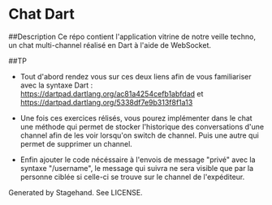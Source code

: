 # Chat Dart

##Description
Ce répo contient l'application vitrine de notre veille techno, un chat multi-channel réalisé en Dart à l'aide de WebSocket.

##TP

 - Tout d'abord rendez vous sur ces deux liens afin de vous familiariser avec la syntaxe Dart : https://dartpad.dartlang.org/ac81a4254cefb1abfdad et https://dartpad.dartlang.org/5338df7e9b313f8f1a13
 
 - Une fois ces exercices rélisés, vous pourez implémenter dans le chat une méthode qui permet de stocker l'historique des conversations d'une channel afin de les voir lorsqu'on switch de channel. Puis une autre qui permet de supprimer un channel.
 
 - Enfin ajouter le code nécéssaire à l'envois de message "privé" avec la syntaxe "/username", le message qui suivra ne sera visible que par la personne ciblée si celle-ci se trouve sur le channel de l'expéditeur.



Generated by Stagehand. See LICENSE.
